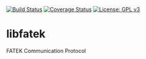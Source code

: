 [![Build Status](https://travis-ci.org/zcsevcik/libfatek.svg?branch=master)](https://travis-ci.org/zcsevcik/libfatek)
[![Coverage Status](https://coveralls.io/repos/github/zcsevcik/libfatek/badge.svg?branch=master)](https://coveralls.io/github/zcsevcik/libfatek?branch=master)
[![License: GPL v3](https://img.shields.io/badge/License-GPL%20v3-blue.svg)](http://www.gnu.org/licenses/gpl-3.0)

# libfatek
FATEK Communication Protocol
